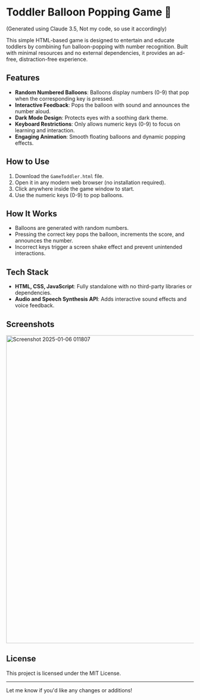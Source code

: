 # Toddler Balloon Popping Game 🎈
(Generated using Claude 3.5, Not my code, so use it accordingly)

This simple HTML-based game is designed to entertain and educate toddlers by combining fun balloon-popping with number recognition. Built with minimal resources and no external dependencies, it provides an ad-free, distraction-free experience.  

## Features  
- **Random Numbered Balloons**: Balloons display numbers (0-9) that pop when the corresponding key is pressed.  
- **Interactive Feedback**: Pops the balloon with sound and announces the number aloud.  
- **Dark Mode Design**: Protects eyes with a soothing dark theme.  
- **Keyboard Restrictions**: Only allows numeric keys (0-9) to focus on learning and interaction.  
- **Engaging Animation**: Smooth floating balloons and dynamic popping effects.  

## How to Use  
1. Download the `GameToddler.html` file.  
2. Open it in any modern web browser (no installation required).  
3. Click anywhere inside the game window to start.  
4. Use the numeric keys (0-9) to pop balloons.  

## How It Works  
- Balloons are generated with random numbers.  
- Pressing the correct key pops the balloon, increments the score, and announces the number.  
- Incorrect keys trigger a screen shake effect and prevent unintended interactions.  

## Tech Stack  
- **HTML, CSS, JavaScript**: Fully standalone with no third-party libraries or dependencies.  
- **Audio and Speech Synthesis API**: Adds interactive sound effects and voice feedback.  

## Screenshots  
<img width="827" alt="Screenshot 2025-01-06 011807" src="https://github.com/user-attachments/assets/992c4058-53ce-467c-896a-8b579b780348" /> 

## License  
This project is licensed under the MIT License.  

---  

Let me know if you'd like any changes or additions!
